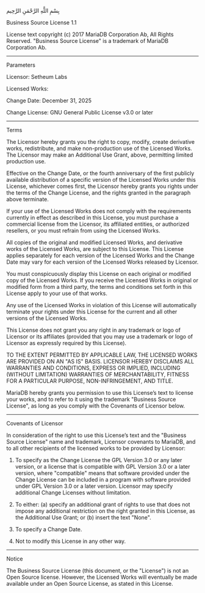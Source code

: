 بِسْمِ اللَّهِ الرَّحْمَنِ الرَّحِيم

Business Source License 1.1

License text copyright (c) 2017 MariaDB Corporation Ab, All Rights Reserved.
"Business Source License" is a trademark of MariaDB Corporation Ab.

-----------------------------------------------------------------------------

Parameters

Licensor:             Setheum Labs

Licensed Works:

Change Date:          December 31, 2025

Change License:       GNU General Public License v3.0 or later

-----------------------------------------------------------------------------

Terms

The Licensor hereby grants you the right to copy, modify, create derivative
works, redistribute, and make non-production use of the Licensed Works. The
Licensor may make an Additional Use Grant, above, permitting limited
production use.

Effective on the Change Date, or the fourth anniversary of the first publicly
available distribution of a specific version of the Licensed Works under this
License, whichever comes first, the Licensor hereby grants you rights under
the terms of the Change License, and the rights granted in the paragraph
above terminate.

If your use of the Licensed Works does not comply with the requirements
currently in effect as described in this License, you must purchase a
commercial license from the Licensor, its affiliated entities, or authorized
resellers, or you must refrain from using the Licensed Works.

All copies of the original and modified Licensed Works, and derivative works
of the Licensed Works, are subject to this License. This License applies
separately for each version of the Licensed Works and the Change Date may vary
for each version of the Licensed Works released by Licensor.

You must conspicuously display this License on each original or modified copy
of the Licensed Works. If you receive the Licensed Works in original or
modified form from a third party, the terms and conditions set forth in this
License apply to your use of that works.

Any use of the Licensed Works in violation of this License will automatically
terminate your rights under this License for the current and all other
versions of the Licensed Works.

This License does not grant you any right in any trademark or logo of
Licensor or its affiliates (provided that you may use a trademark or logo of
Licensor as expressly required by this License).

TO THE EXTENT PERMITTED BY APPLICABLE LAW, THE LICENSED WORKS ARE PROVIDED ON
AN "AS IS" BASIS. LICENSOR HEREBY DISCLAIMS ALL WARRANTIES AND CONDITIONS,
EXPRESS OR IMPLIED, INCLUDING (WITHOUT LIMITATION) WARRANTIES OF
MERCHANTABILITY, FITNESS FOR A PARTICULAR PURPOSE, NON-INFRINGEMENT, AND
TITLE.

MariaDB hereby grants you permission to use this License’s text to license
your works, and to refer to it using the trademark "Business Source License",
as long as you comply with the Covenants of Licensor below.

-----------------------------------------------------------------------------

Covenants of Licensor

In consideration of the right to use this License’s text and the "Business
Source License" name and trademark, Licensor covenants to MariaDB, and to all
other recipients of the licensed works to be provided by Licensor:

1. To specify as the Change License the GPL Version 3.0 or any later version,
   or a license that is compatible with GPL Version 3.0 or a later version,
   where "compatible" means that software provided under the Change License can
   be included in a program with software provided under GPL Version 3.0 or a
   later version. Licensor may specify additional Change Licenses without
   limitation.

2. To either: (a) specify an additional grant of rights to use that does not
   impose any additional restriction on the right granted in this License, as
   the Additional Use Grant; or (b) insert the text "None".

3. To specify a Change Date.

4. Not to modify this License in any other way.

-----------------------------------------------------------------------------

Notice

The Business Source License (this document, or the "License") is not an Open
Source license. However, the Licensed Works will eventually be made available
under an Open Source License, as stated in this License.
